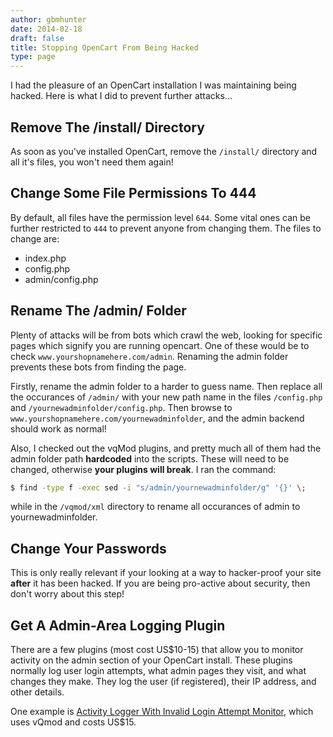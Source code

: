 ```yaml
---
author: gbmhunter
date: 2014-02-18
draft: false
title: Stopping OpenCart From Being Hacked
type: page
---
```


I had the pleasure of an OpenCart installation I was maintaining being hacked. Here is what I did to prevent further attacks...

## Remove The /install/ Directory

As soon as you've installed OpenCart, remove the `/install/` directory and all it's files, you won't need them again!

## Change Some File Permissions To 444

By default, all files have the permission level `644`. Some vital ones can be further restricted to `444` to prevent anyone from changing them. The files to change are:

* index.php
* config.php
* admin/config.php

## Rename The /admin/ Folder

Plenty of attacks will be from bots which crawl the web, looking for specific pages which signify you are running opencart. One of these would be to check `www.yourshopnamehere.com/admin`. Renaming the admin folder prevents these bots from finding the page.

Firstly, rename the admin folder to a harder to guess name. Then replace all the occurances of `/admin/` with your new path name in the files `/config.php` and `/yournewadminfolder/config.php`. Then browse to `www.yourshopnamehere.com/yournewadminfolder`, and the admin backend should work as normal!

Also, I checked out the vqMod plugins, and pretty much all of them had the admin folder path **hardcoded** into the scripts. These will need to be changed, otherwise **your plugins will break**. I ran the command:

```sh    
$ find -type f -exec sed -i "s/admin/yournewadminfolder/g" '{}' \;
```  

while in the `/vqmod/xml` directory to rename all occurances of admin to yournewadminfolder.

## Change Your Passwords

This is only really relevant if your looking at a way to hacker-proof your site **after** it has been hacked. If you are being pro-active about security, then don't worry about this step!

## Get A Admin-Area Logging Plugin

There are a few plugins (most cost US$10-15) that allow you to monitor activity on the admin section of your OpenCart install. These plugins normally log user login attempts, what admin pages they visit, and what changes they make. They log the user (if registered), their IP address, and other details.

One example is [Activity Logger With Invalid Login Attempt Monitor](https://www.opencart.com/index.php?route=marketplace/extension/info&extension_id=27703&filter_download_id=31), which uses vQmod and costs US$15.
